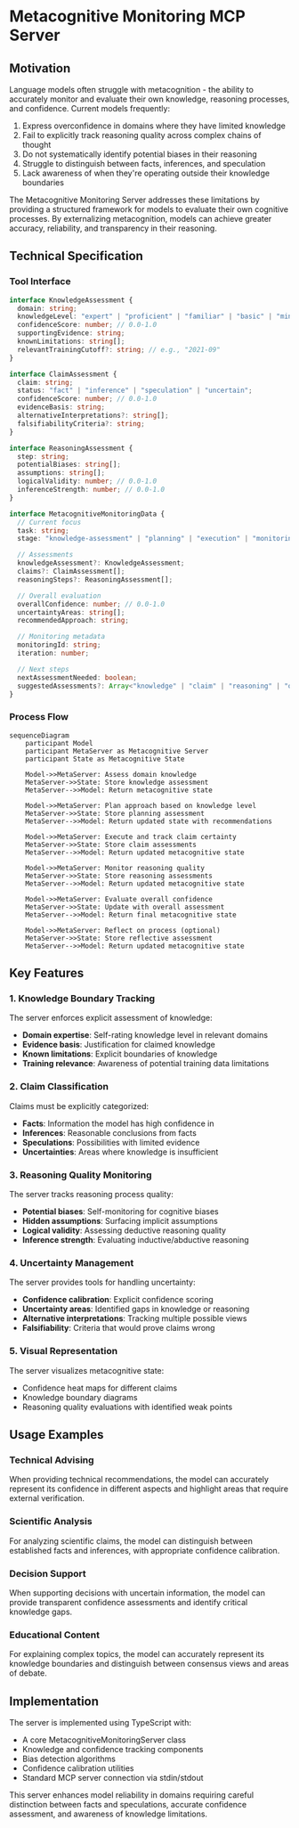 # Metacognitive Monitoring MCP Server

## Motivation

Language models often struggle with metacognition - the ability to accurately monitor and evaluate their own knowledge,
reasoning processes, and confidence. Current models frequently:

1. Express overconfidence in domains where they have limited knowledge
2. Fail to explicitly track reasoning quality across complex chains of thought
3. Do not systematically identify potential biases in their reasoning
4. Struggle to distinguish between facts, inferences, and speculation
5. Lack awareness of when they're operating outside their knowledge boundaries

The Metacognitive Monitoring Server addresses these limitations by providing a structured framework for models to
evaluate their own cognitive processes. By externalizing metacognition, models can achieve greater accuracy,
reliability, and transparency in their reasoning.

## Technical Specification

### Tool Interface

```typescript
interface KnowledgeAssessment {
  domain: string;
  knowledgeLevel: "expert" | "proficient" | "familiar" | "basic" | "minimal" | "none";
  confidenceScore: number; // 0.0-1.0
  supportingEvidence: string;
  knownLimitations: string[];
  relevantTrainingCutoff?: string; // e.g., "2021-09"
}

interface ClaimAssessment {
  claim: string;
  status: "fact" | "inference" | "speculation" | "uncertain";
  confidenceScore: number; // 0.0-1.0
  evidenceBasis: string;
  alternativeInterpretations?: string[];
  falsifiabilityCriteria?: string;
}

interface ReasoningAssessment {
  step: string;
  potentialBiases: string[];
  assumptions: string[];
  logicalValidity: number; // 0.0-1.0
  inferenceStrength: number; // 0.0-1.0
}

interface MetacognitiveMonitoringData {
  // Current focus
  task: string;
  stage: "knowledge-assessment" | "planning" | "execution" | "monitoring" | "evaluation" | "reflection";

  // Assessments
  knowledgeAssessment?: KnowledgeAssessment;
  claims?: ClaimAssessment[];
  reasoningSteps?: ReasoningAssessment[];

  // Overall evaluation
  overallConfidence: number; // 0.0-1.0
  uncertaintyAreas: string[];
  recommendedApproach: string;

  // Monitoring metadata
  monitoringId: string;
  iteration: number;

  // Next steps
  nextAssessmentNeeded: boolean;
  suggestedAssessments?: Array<"knowledge" | "claim" | "reasoning" | "overall">;
}
```

### Process Flow

```mermaid
sequenceDiagram
    participant Model
    participant MetaServer as Metacognitive Server
    participant State as Metacognitive State

    Model->>MetaServer: Assess domain knowledge
    MetaServer->>State: Store knowledge assessment
    MetaServer-->>Model: Return metacognitive state

    Model->>MetaServer: Plan approach based on knowledge level
    MetaServer->>State: Store planning assessment
    MetaServer-->>Model: Return updated state with recommendations

    Model->>MetaServer: Execute and track claim certainty
    MetaServer->>State: Store claim assessments
    MetaServer-->>Model: Return updated metacognitive state

    Model->>MetaServer: Monitor reasoning quality
    MetaServer->>State: Store reasoning assessments
    MetaServer-->>Model: Return updated metacognitive state

    Model->>MetaServer: Evaluate overall confidence
    MetaServer->>State: Update with overall assessment
    MetaServer-->>Model: Return final metacognitive state

    Model->>MetaServer: Reflect on process (optional)
    MetaServer->>State: Store reflective assessment
    MetaServer-->>Model: Return updated metacognitive state
```

## Key Features

### 1. Knowledge Boundary Tracking

The server enforces explicit assessment of knowledge:

- **Domain expertise**: Self-rating knowledge level in relevant domains
- **Evidence basis**: Justification for claimed knowledge
- **Known limitations**: Explicit boundaries of knowledge
- **Training relevance**: Awareness of potential training data limitations

### 2. Claim Classification

Claims must be explicitly categorized:

- **Facts**: Information the model has high confidence in
- **Inferences**: Reasonable conclusions from facts
- **Speculations**: Possibilities with limited evidence
- **Uncertainties**: Areas where knowledge is insufficient

### 3. Reasoning Quality Monitoring

The server tracks reasoning process quality:

- **Potential biases**: Self-monitoring for cognitive biases
- **Hidden assumptions**: Surfacing implicit assumptions
- **Logical validity**: Assessing deductive reasoning quality
- **Inference strength**: Evaluating inductive/abductive reasoning

### 4. Uncertainty Management

The server provides tools for handling uncertainty:

- **Confidence calibration**: Explicit confidence scoring
- **Uncertainty areas**: Identified gaps in knowledge or reasoning
- **Alternative interpretations**: Tracking multiple possible views
- **Falsifiability**: Criteria that would prove claims wrong

### 5. Visual Representation

The server visualizes metacognitive state:

- Confidence heat maps for different claims
- Knowledge boundary diagrams
- Reasoning quality evaluations with identified weak points

## Usage Examples

### Technical Advising

When providing technical recommendations, the model can accurately represent its confidence in different aspects and
highlight areas that require external verification.

### Scientific Analysis

For analyzing scientific claims, the model can distinguish between established facts and inferences, with appropriate
confidence calibration.

### Decision Support

When supporting decisions with uncertain information, the model can provide transparent confidence assessments and
identify critical knowledge gaps.

### Educational Content

For explaining complex topics, the model can accurately represent its knowledge boundaries and distinguish between
consensus views and areas of debate.

## Implementation

The server is implemented using TypeScript with:

- A core MetacognitiveMonitoringServer class
- Knowledge and confidence tracking components
- Bias detection algorithms
- Confidence calibration utilities
- Standard MCP server connection via stdin/stdout

This server enhances model reliability in domains requiring careful distinction between facts and speculations, accurate
confidence assessment, and awareness of knowledge limitations.
